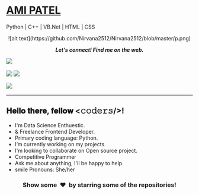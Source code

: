 # [AMI PATEL](https://nirvana2512.github.io/Portfolio_AmiPatel/)
Python | C++ | VB.Net | HTML | CSS
<p align="center">
![alt text](https://github.com/Nirvana2512/Nirvana2512/blob/master/p.png)<!--(https://github.com/ayushi7rawat/ayushi7rawat/blob/master/cover.png)-->
<p align="center">
  <b><i>Let's connect! Find me on the web.</i></b>

[<img height="30" src="https://img.shields.io/badge/twitter-%231DA1F2.svg?&style=for-the-badge&logo=twitter&logoColor=white" />][twitter]
<!--[<img height="30" src = "https://img.shields.io/badge/Youtube-%23E4405F.svg?&style=for-the-badge&logo=Youtube&logoColor=white">][Youtube] 
[<img height="30" src="https://img.shields.io/badge/Hashnode-%230077B5.svg?&style=for-the-badge&logo=Hashnode&logoColor=white" />][Hashnode]-->
<a href="mailto:aminp4747@gmail.com" style="text-decoration:none"><img height="30" src = "https://img.shields.io/badge/gmail-c14438?&style=for-the-badge&logo=gmail&logoColor=white"></a>
[<img height="30" src="https://img.shields.io/badge/linkedin-blue.svg?&style=for-the-badge&logo=linkedin&logoColor=white" />][LinkedIn]
<!--[<img height="30" src="https://img.shields.io/badge/-Medium-000000.svg?&style=for-the-badge&logo=Medium&logoColor=white" />][Medium]-->
[<img height="30" src = "https://img.shields.io/badge/Facebook-036be4.svg?&style=for-the-badge&logo=facebook&logoColor=white">][Facebook]
<br />
<hr />


<h2> 𝐇𝐞𝐥𝐥𝐨 𝐭𝐡𝐞𝐫𝐞, 𝐟𝐞𝐥𝐥𝐨𝐰 <𝚌𝚘𝚍𝚎𝚛𝚜/>! <!--img src="https://raw.githubusercontent.com/ABSphreak/ABSphreak/master/gifs/Hi.gif" width="30px"--></h2>
<!-- Namaste 🙏 -->
 <!--<img align="right" height="270px" alt="GIF" src="https://i.pinimg.com/originals/e4/26/70/e426702edf874b181aced1e2fa5c6cde.gif" /> -->

* I'm Data Science Enthuestic.
* & Freelance Frontend Developer.
* Primary coding language: Python.
* I’m currently working on my projects.
* I'm looking to collaborate on Open source project.
* Competitive Programmer
* Ask me about anything, I'll be happy to help.
* smile Pronouns: She/her
<!--* Join my [Discord server](https://discord.gg/Qet6kMd) | [Telegram Channel](https://t.me/rawatayushi)
* 🏠 Hogwarts House: Griffindor
* If you play Call of Duty- add me: Blackhood00-->

<!-- YOUTUBE:END -->


 
 
<h3 align="center">Show some &nbsp;❤️&nbsp; by starring some of the repositories!</h3>

[twitter]: https://twitter.com/aminp4747
[gmail]: https://gmail.com
[linkedin]: https://www.linkedin.com/in/aminp4747/
[Facebook]: https://www.facebook.com/ami.patel.35912672








